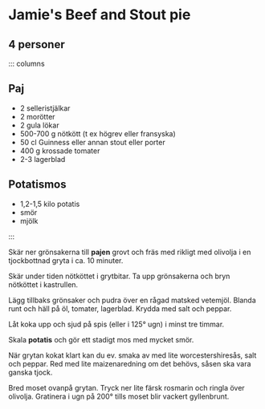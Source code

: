 # Jamie's Beef and Stout pie

## 4 personer

::: columns
## Paj

-   2 selleristjälkar
-   2 morötter
-   2 gula lökar
-   500-700 g nötkött (t ex högrev eller fransyska)
-   50 cl Guinness eller annan stout eller porter
-   400 g krossade tomater
-   2-3 lagerblad

## Potatismos

-   1,2-1,5 kilo potatis
-   smör
-   mjölk

:::

Skär ner grönsakerna till **pajen** grovt och fräs med rikligt med
olivolja i en tjockbottnad gryta i ca. 10 minuter.

Skär under tiden nötköttet i grytbitar. Ta upp grönsakerna och bryn
nötköttet i kastrullen.

Lägg tillbaks grönsaker och pudra över en rågad matsked vetemjöl. Blanda
runt och häll på öl, tomater, lagerblad. Krydda med salt och peppar.

Låt koka upp och sjud på spis (eller i 125° ugn) i minst tre timmar.

Skala **potatis** och gör ett stadigt mos med mycket smör.

När grytan kokat klart kan du ev. smaka av med lite worcestershiresås,
salt och peppar. Red med lite maizenaredning om det behövs, såsen ska
vara ganska tjock.

Bred moset ovanpå grytan. Tryck ner lite färsk rosmarin och ringla över
olivolja. Gratinera i ugn på 200° tills moset blir vackert gyllenbrunt.
